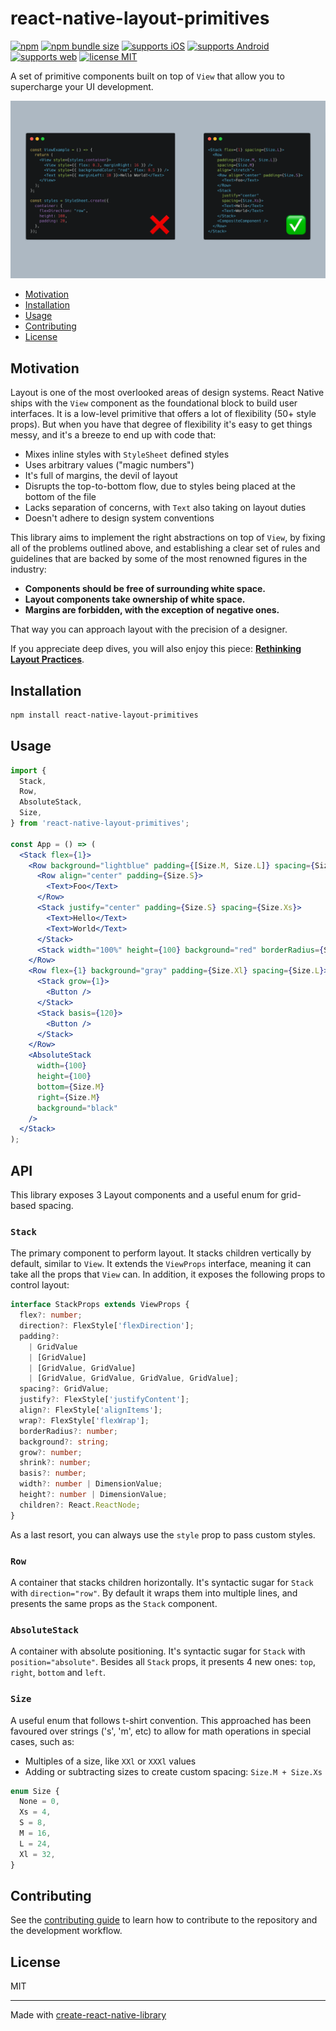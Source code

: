# react-native-layout-primitives

[![npm](https://img.shields.io/npm/v/react-native-layout-primitives?color=brightgreen)](https://www.npmjs.com/package/react-native-layout-primitives)
[![npm bundle size](https://img.shields.io/bundlephobia/min/react-native-layout-primitives)](https://bundlephobia.com/result?p=react-native-layout-primitives)
[![supports iOS](https://img.shields.io/badge/iOS-999999.svg?style=flat-square&logo=APPLE&labelColor=999999&logoColor=fff)](https://github.com/expo/expo)
[![supports Android](https://img.shields.io/badge/Android-A4C639.svg?style=flat-square&logo=ANDROID&labelColor=A4C639&logoColor=fff)](https://github.com/expo/expo)
[![supports web](https://img.shields.io/badge/Web-4285F4.svg?style=flat-square&logo=GOOGLE-CHROME&labelColor=4285F4&logoColor=fff)](https://github.com/expo/expo)
[![license MIT](https://img.shields.io/badge/license-MIT-brightgreen)](https://github.com/rgommezz/react-native-layout-primitives/blob/master/LICENSE)

A set of primitive components built on top of `View` that allow you to supercharge your UI development.

![](./assets/banner.png)

- [Motivation](#motivation)
- [Installation](#installation)
- [Usage](#usage)
- [Contributing](#contributing)
- [License](#license)

## Motivation

Layout is one of the most overlooked areas of design systems. React Native ships with the `View` component as the foundational block to build user interfaces.
It is a low-level primitive that offers a lot of flexibility (50+ style props). But when you have that degree of flexibility it's easy to get things messy,
and it's a breeze to end up with code that:

- Mixes inline styles with `StyleSheet` defined styles
- Uses arbitrary values ("magic numbers")
- It's full of margins, the devil of layout
- Disrupts the top-to-bottom flow, due to styles being placed at the bottom of the file
- Lacks separation of concerns, with `Text` also taking on layout duties
- Doesn't adhere to design system conventions

This library aims to implement the right abstractions on top of `View`, by fixing all of the problems outlined above,
and establishing a clear set of rules and guidelines that are backed by some of the most renowned figures in the industry:

- **Components should be free of surrounding white space.**
- **Layout components take ownership of white space.**
- **Margins are forbidden, with the exception of negative ones.**
  
That way you can approach layout with the precision of a designer.

If you appreciate deep dives, you will also enjoy this piece: [**Rethinking Layout Practices**](https://www.reactnative.university/blog/rethinking-layout-practices).

## Installation

```sh
npm install react-native-layout-primitives
```

## Usage

```jsx
import {
  Stack,
  Row,
  AbsoluteStack,
  Size,
} from 'react-native-layout-primitives';

const App = () => (
  <Stack flex={1}>
    <Row background="lightblue" padding={[Size.M, Size.L]} spacing={Size.M}>
      <Row align="center" padding={Size.S}>
        <Text>Foo</Text>
      </Row>
      <Stack justify="center" padding={Size.S} spacing={Size.Xs}>
        <Text>Hello</Text>
        <Text>World</Text>
      </Stack>
      <Stack width="100%" height={100} background="red" borderRadius={Size.S} />
    </Row>
    <Row flex={1} background="gray" padding={Size.Xl} spacing={Size.L}>
      <Stack grow={1}>
        <Button />
      </Stack>
      <Stack basis={120}>
        <Button />
      </Stack>
    </Row>
    <AbsoluteStack
      width={100}
      height={100}
      bottom={Size.M}
      right={Size.M}
      background="black"
    />
  </Stack>
);
```

## API
This library exposes 3 Layout components and a useful enum for grid-based spacing.

### `Stack`
The primary component to perform layout. It stacks children vertically by default, similar to `View`.
It extends the `ViewProps` interface, meaning it can take all the props that `View` can. In addition, it exposes
the following props to control layout:

```ts
interface StackProps extends ViewProps {
  flex?: number;
  direction?: FlexStyle['flexDirection'];
  padding?:
    | GridValue
    | [GridValue]
    | [GridValue, GridValue]
    | [GridValue, GridValue, GridValue, GridValue];
  spacing?: GridValue;
  justify?: FlexStyle['justifyContent'];
  align?: FlexStyle['alignItems'];
  wrap?: FlexStyle['flexWrap'];
  borderRadius?: number;
  background?: string;
  grow?: number;
  shrink?: number;
  basis?: number;
  width?: number | DimensionValue;
  height?: number | DimensionValue;
  children?: React.ReactNode;
}
```

As a last resort, you can always use the `style` prop to pass custom styles.

### `Row`
A container that stacks children horizontally. It's syntactic sugar for `Stack` with `direction="row"`.
By default it wraps them into multiple lines, and presents the same props as the `Stack` component.

### `AbsoluteStack`
A container with absolute positioning. It's syntactic sugar for `Stack` with `position="absolute"`.
Besides all `Stack` props, it presents 4 new ones: `top`, `right`, `bottom` and `left`.

### `Size`
A useful enum that follows t-shirt convention. This approached has been favoured over strings ('s', 'm', etc) to allow
for math operations in special cases, such as:
- Multiples of a size, like `XXl` or `XXXl` values
- Adding or subtracting sizes to create custom spacing: `Size.M + Size.Xs`

```ts
enum Size {
  None = 0,
  Xs = 4,
  S = 8,
  M = 16,
  L = 24,
  Xl = 32,
}

```

## Contributing

See the [contributing guide](CONTRIBUTING.md) to learn how to contribute to the repository and the development workflow.

## License

MIT

---

Made with [create-react-native-library](https://github.com/callstack/react-native-builder-bob)
